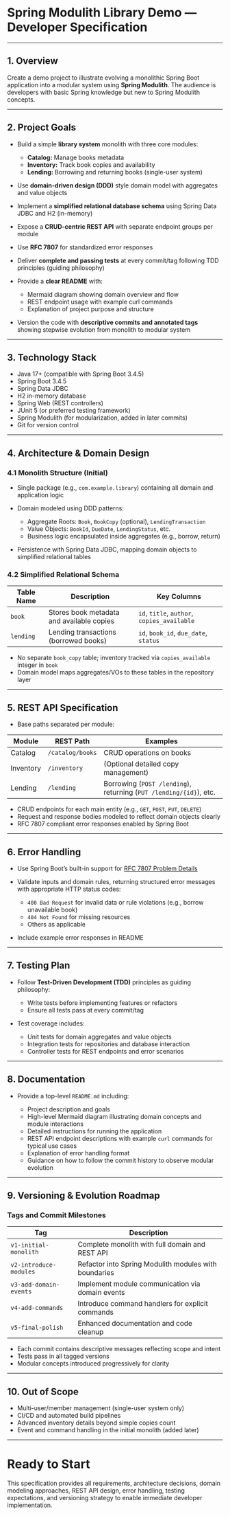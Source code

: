 # Spring Modulith Library Demo — Developer Specification

---

## 1. Overview

Create a demo project to illustrate evolving a monolithic Spring Boot application into a modular system using **Spring Modulith**. The audience is developers with basic Spring knowledge but new to Spring Modulith concepts.

---

## 2. Project Goals

* Build a simple **library system** monolith with three core modules:

  * **Catalog:** Manage books metadata
  * **Inventory:** Track book copies and availability
  * **Lending:** Borrowing and returning books (single-user system)
* Use **domain-driven design (DDD)** style domain model with aggregates and value objects
* Implement a **simplified relational database schema** using Spring Data JDBC and H2 (in-memory)
* Expose a **CRUD-centric REST API** with separate endpoint groups per module
* Use **RFC 7807** for standardized error responses
* Deliver **complete and passing tests** at every commit/tag following TDD principles (guiding philosophy)
* Provide a **clear README** with:

  * Mermaid diagram showing domain overview and flow
  * REST endpoint usage with example curl commands
  * Explanation of project purpose and structure
* Version the code with **descriptive commits and annotated tags** showing stepwise evolution from monolith to modular system

---

## 3. Technology Stack

* Java 17+ (compatible with Spring Boot 3.4.5)
* Spring Boot 3.4.5
* Spring Data JDBC
* H2 in-memory database
* Spring Web (REST controllers)
* JUnit 5 (or preferred testing framework)
* Spring Modulith (for modularization, added in later commits)
* Git for version control

---

## 4. Architecture & Domain Design

### 4.1 Monolith Structure (Initial)

* Single package (e.g., `com.example.library`) containing all domain and application logic
* Domain modeled using DDD patterns:

  * Aggregate Roots: `Book`, `BookCopy` (optional), `LendingTransaction`
  * Value Objects: `BookId`, `DueDate`, `LendingStatus`, etc.
  * Business logic encapsulated inside aggregates (e.g., borrow, return)
* Persistence with Spring Data JDBC, mapping domain objects to simplified relational tables

### 4.2 Simplified Relational Schema

| Table Name | Description                               | Key Columns                                 |
| ---------- | ----------------------------------------- | ------------------------------------------- |
| `book`     | Stores book metadata and available copies | `id`, `title`, `author`, `copies_available` |
| `lending`  | Lending transactions (borrowed books)     | `id`, `book_id`, `due_date`, `status`       |

* No separate `book_copy` table; inventory tracked via `copies_available` integer in `book`
* Domain model maps aggregates/VOs to these tables in the repository layer

---

## 5. REST API Specification

* Base paths separated per module:

| Module    | REST Path        | Examples                                                           |
| --------- | ---------------- | ------------------------------------------------------------------ |
| Catalog   | `/catalog/books` | CRUD operations on books                                           |
| Inventory | `/inventory`     | (Optional detailed copy management)                                |
| Lending   | `/lending`       | Borrowing (`POST /lending`), returning (`PUT /lending/{id}`), etc. |

* CRUD endpoints for each main entity (e.g., `GET`, `POST`, `PUT`, `DELETE`)
* Request and response bodies modeled to reflect domain objects clearly
* RFC 7807 compliant error responses enabled by Spring Boot

---

## 6. Error Handling

* Use Spring Boot’s built-in support for [RFC 7807 Problem Details](https://datatracker.ietf.org/doc/html/rfc7807)
* Validate inputs and domain rules, returning structured error messages with appropriate HTTP status codes:

  * `400 Bad Request` for invalid data or rule violations (e.g., borrow unavailable book)
  * `404 Not Found` for missing resources
  * Others as applicable
* Include example error responses in README

---

## 7. Testing Plan

* Follow **Test-Driven Development (TDD)** principles as guiding philosophy:

  * Write tests before implementing features or refactors
  * Ensure all tests pass at every commit/tag
* Test coverage includes:

  * Unit tests for domain aggregates and value objects
  * Integration tests for repositories and database interaction
  * Controller tests for REST endpoints and error scenarios

---

## 8. Documentation

* Provide a top-level `README.md` including:

  * Project description and goals
  * High-level Mermaid diagram illustrating domain concepts and module interactions
  * Detailed instructions for running the application
  * REST API endpoint descriptions with example `curl` commands for typical use cases
  * Explanation of error handling format
  * Guidance on how to follow the commit history to observe modular evolution

---

## 9. Versioning & Evolution Roadmap

### Tags and Commit Milestones

| Tag                    | Description                                           |
| ---------------------- | ----------------------------------------------------- |
| `v1-initial-monolith`  | Complete monolith with full domain and REST API       |
| `v2-introduce-modules` | Refactor into Spring Modulith modules with boundaries |
| `v3-add-domain-events` | Implement module communication via domain events      |
| `v4-add-commands`      | Introduce command handlers for explicit commands      |
| `v5-final-polish`      | Enhanced documentation and code cleanup               |

* Each commit contains descriptive messages reflecting scope and intent
* Tests pass in all tagged versions
* Modular concepts introduced progressively for clarity

---

## 10. Out of Scope

* Multi-user/member management (single-user system only)
* CI/CD and automated build pipelines
* Advanced inventory details beyond simple copies count
* Event and command handling in the initial monolith (added later)

---

# Ready to Start

This specification provides all requirements, architecture decisions, domain modeling approaches, REST API design, error handling, testing expectations, and versioning strategy to enable immediate developer implementation.
